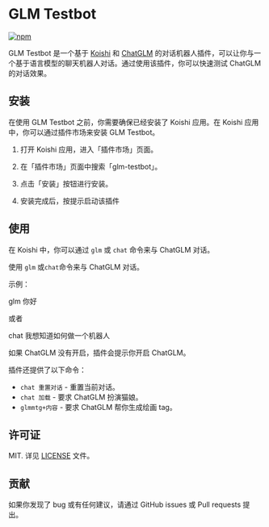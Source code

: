 # GLM Testbot

[![npm](https://img.shields.io/npm/v/koishi-plugin-glm-testbot?style=flat-square)](https://www.npmjs.com/package/koishi-plugin-glm-testbot)

GLM Testbot 是一个基于 [Koishi](https://koishi.js.org/) 和 [ChatGLM](https://github.com/THUDM/ChatGLM-6B) 的对话机器人插件，可以让你与一个基于语言模型的聊天机器人对话。通过使用该插件，你可以快速测试 ChatGLM 的对话效果。

## 安装

在使用 GLM Testbot 之前，你需要确保已经安装了 Koishi 应用。在 Koishi 应用中，你可以通过插件市场来安装 GLM Testbot。

1. 打开 Koishi 应用，进入「插件市场」页面。

2. 在「插件市场」页面中搜索「glm-testbot」。

3. 点击「安装」按钮进行安装。

4. 安装完成后，按提示启动该插件

## 使用

在 Koishi 中，你可以通过 `glm` 或 `chat` 命令来与 ChatGLM 对话。

使用 `glm` 或`chat`命令来与 ChatGLM 对话。

示例：

glm 你好

或者

chat 我想知道如何做一个机器人


如果 ChatGLM 没有开启，插件会提示你开启 ChatGLM。

插件还提供了以下命令：

- `chat 重置对话` - 重置当前对话。
- `chat 加载` - 要求 ChatGLM 扮演猫娘。
- `glmmtg+内容` - 要求 ChatGLM 帮你生成绘画 tag。

## 许可证

MIT. 详见 [LICENSE](LICENSE) 文件。

## 贡献

如果你发现了 bug 或有任何建议，请通过 GitHub issues 或 Pull requests 提出。


